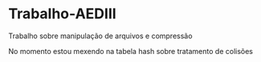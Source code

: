 # Trabalho-AEDIII
 Trabalho sobre manipulação de arquivos e compressão


 No momento estou mexendo na tabela hash sobre tratamento de colisões